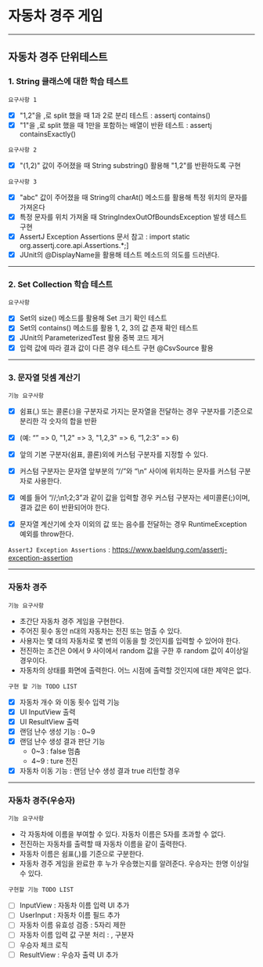 # 자동차 경주 게임

---

## 자동차 경주 단위테스트

### 1. String 클래스에 대한 학습 테스트

`요구사항 1`
 * [x] "1,2"을 ,로 split 했을 때 1과 2로 분리 테스트 : assertj contains()
 * [x] "1"을 ,로 split 했을 때 1만을 포함하는 배열이 반환 테스트 : assertj containsExactly()

`요구사항 2`
 * [x] "(1,2)" 값이 주어졌을 때 String substring() 활용해 "1,2"를 반환하도록 구현

`요구사항 3`
 * [x] "abc" 값이 주어졌을 때 String의 charAt() 메소드를 활용해 특정 위치의 문자를 가져온다
 * [x] 특정 문자를 위치 가져올 때 StringIndexOutOfBoundsException 발생 테스트 구현 
 * [x] AssertJ Exception Assertions 문서 참고 : import static org.assertj.core.api.Assertions.*;]
 * [x] JUnit의 @DisplayName을 활용해 테스트 메소드의 의도를 드러낸다.

---

### 2. Set Collection 학습 테스트

`요구사항`
 * [x] Set의 size() 메소드를 활용해 Set 크기 확인 테스트
 * [x] Set의 contains() 메소드를 활용 1, 2, 3의 값 존재 확인 테스트
 * [x] JUnit의 ParameterizedTest 활용 중복 코드 제거
 * [x] 입력 값에 따라 결과 값이 다른 경우 테스트 구현 @CsvSource 활용

---

### 3. 문자열 덧셈 계산기

`기능 요구사항` 
 * [x] 쉼표(,) 또는 콜론(:)을 구분자로 가지는 문자열을 전달하는 경우 구분자를 기준으로 분리한 각 숫자의 합을 반환 
 * [x] (예: “” => 0, "1,2" => 3, "1,2,3" => 6, “1,2:3” => 6)
 * [x] 앞의 기본 구분자(쉼표, 콜론)외에 커스텀 구분자를 지정할 수 있다. 
 * [x] 커스텀 구분자는 문자열 앞부분의 “//”와 “\n” 사이에 위치하는 문자를 커스텀 구분자로 사용한다. 
 * [x] 예를 들어 “//;\n1;2;3”과 같이 값을 입력할 경우 커스텀 구분자는 세미콜론(;)이며, 결과 값은 6이 반환되어야 한다.
 * [x] 문자열 계산기에 숫자 이외의 값 또는 음수를 전달하는 경우 RuntimeException 예외를 throw한다.


`AssertJ Exception Assertions` : https://www.baeldung.com/assertj-exception-assertion

---
### 자동차 경주

`기능 요구사항`
- 초간단 자동차 경주 게임을 구현한다.
- 주어진 횟수 동안 n대의 자동차는 전진 또는 멈출 수 있다.
- 사용자는 몇 대의 자동차로 몇 번의 이동을 할 것인지를 입력할 수 있어야 한다.
- 전진하는 조건은 0에서 9 사이에서 random 값을 구한 후 random 값이 4이상일 경우이다.
- 자동차의 상태를 화면에 출력한다. 어느 시점에 출력할 것인지에 대한 제약은 없다.

`구현 할 기능 TODO LIST`
- [x] 자동차 개수 와 이동 횟수 입력 기능
- [x] UI InputView 출력
- [x] UI ResultView 출력
- [x] 랜덤 난수 생성 기능 : 0~9
- [x] 랜덤 난수 생성 결과 판단 기능
  - 0~3 : false 멈춤
  - 4~9 : ture 전진
- [x] 자동차 이동 기능 : 랜덤 난수 생성 결과 true 리턴할 경우

---
### 자동차 경주(우승자)
`기능 요구사항`
- 각 자동차에 이름을 부여할 수 있다. 자동차 이름은 5자를 초과할 수 없다.
- 전진하는 자동차를 출력할 때 자동차 이름을 같이 출력한다.
- 자동차 이름은 쉼표(,)를 기준으로 구분한다.
- 자동차 경주 게임을 완료한 후 누가 우승했는지를 알려준다. 우승자는 한명 이상일 수 있다.

`구현할 기능 TODO LIST`
- [ ] InputView : 자동차 이름 입력 UI 추가 
- [ ] UserInput : 자동차 이름 필드 추가
- [ ] 자동차 이름 유효성 검증 : 5자리 제한
- [ ] 자동차 이름 입력 값 구분 처리 : , 구분자
- [ ] 우승자 체크 로직
- [ ] ResultView : 우승자 출력 UI 추가